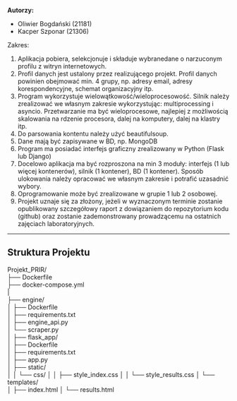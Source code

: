 
**Autorzy:**
*   Oliwier Bogdański (21181)
*   Kacper Szponar (21306)

Zakres:
1. Aplikacja pobiera, selekcjonuje i składuje  wybranedane o narzuconym profilu z witryn internetowych.
2. Profil danych jest ustalony przez realizującego projekt. Profil danych powinien obejmować min. 4 grupy, np. adresy email, adresy korespondencyjne, schemat organizacyjny itp.
3. Program wykorzystuje wielowątkowość/wieloprocesowość. Silnik należy zrealizować we własnym zakresie wykorzystując: multiprocessing i asyncio. Przetwarzanie ma być wieloprocesowe, najlepiej z możliwością skalowania na rdzenie procesora, dalej na komputery, dalej na klastry itp.
4. Do parsowania kontentu należy użyć beautifulsoup.
5. Dane mają być zapisywane w BD, np. MongoDB
6. Program ma posiadać interfejs graficzny zrealizowany w Python (Flask lub Django) 
7. Docelowo aplikacja ma być rozproszona na min 3 moduły: interfejs (1 lub więcej kontenerów), silnik (1 kontener), BD (1 kontener). Sposób ulokowania należy opracować we własnym zakresie i potrafić uzasadnić wybory.
8. Oprogramowanie może być zrealizowane w grupie 1 lub 2 osobowej. 
9. Projekt uznaje się za złożony, jeżeli w wyznaczonym terminie zostanie opublikowany szczegółowy raport z dowiązaniem do repozytorium kodu (github) oraz zostanie zademonstrowany prowadzącemu na ostatnich zajęciach laboratoryjnych.

---

## Struktura Projektu
Projekt_PRIR/                     
├── Dockerfile               
├── docker-compose.yml    
|    
├── engine/                   
│   ├── Dockerfile            
│   ├── requirements.txt      
│   ├── engine_api.py         
│   └── scraper.py             
│
├── flask_app/                
│   ├── Dockerfile            
│   ├── requirements.txt      
│   ├── app.py                
│   ├── static/               
│   │   └── css/
│   │       ├── style_index.css
│   │       └── style_results.css
│   └── templates/            
│       ├── index.html
│       └── results.html
   
